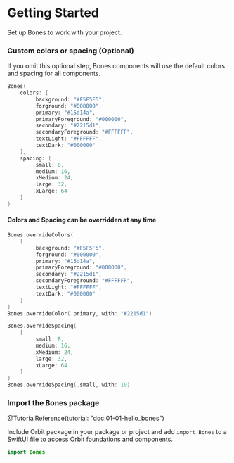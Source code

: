 # Getting Started

Set up Bones to work with your project.


###  Custom colors or spacing (Optional)

If you omit this optional step, Bones components will use the default colors and spacing for all components.

```swift
Bones(
    colors: [
        .background: "#F5F5F5",
        .forground: "#000000",
        .primary: "#15d14a",
        .primaryForeground: "#000000",
        .secondary: "#2215d1",
        .secondaryForeground: "#FFFFFF",
        .textLight: "#FFFFFF",
        .textDark: "#000000"
    ],
    spacing: [
        .small: 8,
        .medium: 16,
        .xMedium: 24,
        .large: 32,
        .xLarge: 64
    ]
)
```

#### Colors and Spacing can be overridden at any time

```swift
Bones.overrideColors(
    [
        .background: "#F5F5F5",
        .forground: "#000000",
        .primary: "#15d14a",
        .primaryForeground: "#000000",
        .secondary: "#2215d1",
        .secondaryForeground: "#FFFFFF",
        .textLight: "#FFFFFF",
        .textDark: "#000000"
    ]
)
Bones.overrideColor(.primary, with: "#2215d1")

Bones.overrideSpacing(
    [
        .small: 8,
        .medium: 16,
        .xMedium: 24,
        .large: 32,
        .xLarge: 64
    ]
)
Bones.overrideSpacing(.small, with: 10)
```


### Import the Bones package
@TutorialReference(tutorial: "doc:01-01-hello_bones")

Include Orbit package in your package or project and add `import Bones` to a SwiftUI file to access Orbit foundations and components.
```swift
import Bones
```
